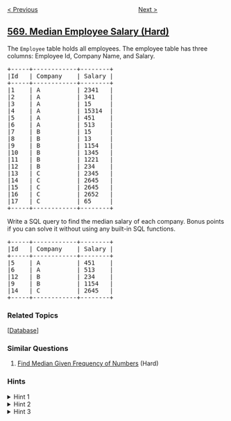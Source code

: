 <!--|This file generated by command(leetcode description); DO NOT EDIT.    |-->
<!--+----------------------------------------------------------------------+-->
<!--|@author    openset <openset.wang@gmail.com>                           |-->
<!--|@link      https://github.com/openset                                 |-->
<!--|@home      https://github.com/openset/leetcode                        |-->
<!--+----------------------------------------------------------------------+-->

[< Previous](../maximum-vacation-days "Maximum Vacation Days")
　　　　　　　　　　　　　　　　
[Next >](../managers-with-at-least-5-direct-reports "Managers with at Least 5 Direct Reports")

## [569. Median Employee Salary (Hard)](https://leetcode.com/problems/median-employee-salary "员工薪水中位数")

<p>The <code>Employee</code> table holds all employees. The employee table has three columns: Employee Id, Company Name, and Salary.</p>

<pre>
+-----+------------+--------+
|Id   | Company    | Salary |
+-----+------------+--------+
|1    | A          | 2341   |
|2    | A          | 341    |
|3    | A          | 15     |
|4    | A          | 15314  |
|5    | A          | 451    |
|6    | A          | 513    |
|7    | B          | 15     |
|8    | B          | 13     |
|9    | B          | 1154   |
|10   | B          | 1345   |
|11   | B          | 1221   |
|12   | B          | 234    |
|13   | C          | 2345   |
|14   | C          | 2645   |
|15   | C          | 2645   |
|16   | C          | 2652   |
|17   | C          | 65     |
+-----+------------+--------+
</pre>

<p>Write a SQL query to find the median salary of each company. Bonus points if you can solve it without using any built-in SQL functions.</p>

<pre>
+-----+------------+--------+
|Id   | Company    | Salary |
+-----+------------+--------+
|5    | A          | 451    |
|6    | A          | 513    |
|12   | B          | 234    |
|9    | B          | 1154   |
|14   | C          | 2645   |
+-----+------------+--------+
</pre>

### Related Topics
  [[Database](../../tag/database/README.md)]

### Similar Questions
  1. [Find Median Given Frequency of Numbers](../find-median-given-frequency-of-numbers) (Hard)

### Hints
<details>
<summary>Hint 1</summary>
Still remember how to select the sum which group by one column?
</details>

<details>
<summary>Hint 2</summary>
Try to think about how to get the median from a sorted list.
</details>

<details>
<summary>Hint 3</summary>
How to get the median one item for odd number list while how to get the median two items for even number list, try to unify them.
</details>
